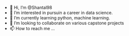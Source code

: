 - 👋 Hi, I’m @Shantal98
- 👀 I’m interested in pursuin a career in data science.
- 🌱 I’m currently learning python, machine learning.
- 💞️ I’m looking to collaborate on various capstone projects
- 📫 How to reach me ...

<!---
Shantal98/Shantal98 is a ✨ special ✨ repository because its `README.md` (this file) appears on your GitHub profile.
You can click the Preview link to take a look at your changes.
--->
